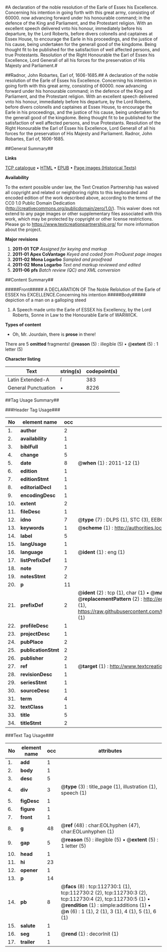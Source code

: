 #A declaration of the noble resolution of the Earle of Essex his Excellence. Concerning his intention in going forth with this great army, consisting of 60000. now advancing forward under his honourable command; in the defence of the King and Parliament, and the Protestant religion. With an excellent speech delivered vnto his honour, immediately before his departure, by the Lord Roberts, before divers colonells and captaines at Essex House, to encourage the Earle in his proceedings, and the justice of his cause, being undertaken for the generall good of the kingdome. Being thought fit to be published for the satisfaction of well affected persons, and true Protestants. Resolution of the Right Honourable the Earl of Essex his Excellence, Lord Generall of all his forces for the preservation of His Majesty and Parliament.#

##Radnor, John Robartes, Earl of, 1606-1685.##
A declaration of the noble resolution of the Earle of Essex his Excellence. Concerning his intention in going forth with this great army, consisting of 60000. now advancing forward under his honourable command; in the defence of the King and Parliament, and the Protestant religion. With an excellent speech delivered vnto his honour, immediately before his departure, by the Lord Roberts, before divers colonells and captaines at Essex House, to encourage the Earle in his proceedings, and the justice of his cause, being undertaken for the generall good of the kingdome. Being thought fit to be published for the satisfaction of well affected persons, and true Protestants.
Resolution of the Right Honourable the Earl of Essex his Excellence, Lord Generall of all his forces for the preservation of His Majesty and Parliament.
Radnor, John Robartes, Earl of, 1606-1685.

##General Summary##

**Links**

[TCP catalogue](http://www.ota.ox.ac.uk/tcp/)  • 
[HTML](http://tei.it.ox.ac.uk/tcp/Texts-HTML/free/A82/A82198.html)  • 
[EPUB](http://tei.it.ox.ac.uk/tcp/Texts-EPUB/free/A82/A82198.epub) • 
[Page images (Historical Texts)](https://historicaltexts.jisc.ac.uk/eebo-99860606e)

**Availability**

To the extent possible under law, the Text Creation Partnership has waived all copyright and related or neighboring rights to this keyboarded and encoded edition of the work described above, according to the terms of the CC0 1.0 Public Domain Dedication (http://creativecommons.org/publicdomain/zero/1.0/). This waiver does not extend to any page images or other supplementary files associated with this work, which may be protected by copyright or other license restrictions. Please go to https://www.textcreationpartnership.org/ for more information about the project.

**Major revisions**

1. __2011-01__ __TCP__ *Assigned for keying and markup*
1. __2011-01__ __Apex CoVantage__ *Keyed and coded from ProQuest page images*
1. __2011-02__ __Mona Logarbo__ *Sampled and proofread*
1. __2011-02__ __Mona Logarbo__ *Text and markup reviewed and edited*
1. __2011-06__ __pfs__ *Batch review (QC) and XML conversion*

##Content Summary##

#####Front#####
A DECLARATION OF The Noble Reſolution of the Earle of ESSEX his EXCELLENCE.Concerning his intention 
#####Body#####
depiction of a man on a galloping steed
1. A Speech made unto the Earle of ESSEX his Excellency, by the Lord Roberts, Sonne in Law to the Honourable Earle of WARWICK.

**Types of content**

  * Oh, Mr. Jourdain, there is **prose** in there!

There are 5 **omitted** fragments! 
 @__reason__ (5) : illegible (5)  •  @__extent__ (5) : 1 letter (5)

**Character listing**


|Text|string(s)|codepoint(s)|
|---|---|---|
|Latin Extended-A|ſ|383|
|General Punctuation|•|8226|

##Tag Usage Summary##

###Header Tag Usage###

|No|element name|occ|attributes|
|---|---|---|---|
|1.|__author__|2||
|2.|__availability__|1||
|3.|__biblFull__|1||
|4.|__change__|5||
|5.|__date__|8| @__when__ (1) : 2011-12 (1)|
|6.|__edition__|1||
|7.|__editionStmt__|1||
|8.|__editorialDecl__|1||
|9.|__encodingDesc__|1||
|10.|__extent__|2||
|11.|__fileDesc__|1||
|12.|__idno__|7| @__type__ (7) : DLPS (1), STC (3), EEBO-CITATION (1), PROQUEST (1), VID (1)|
|13.|__keywords__|1| @__scheme__ (1) : http://authorities.loc.gov/ (1)|
|14.|__label__|5||
|15.|__langUsage__|1||
|16.|__language__|1| @__ident__ (1) : eng (1)|
|17.|__listPrefixDef__|1||
|18.|__note__|7||
|19.|__notesStmt__|2||
|20.|__p__|11||
|21.|__prefixDef__|2| @__ident__ (2) : tcp (1), char (1)  •  @__matchPattern__ (2) : ([0-9\-]+):([0-9IVX]+) (1), (.+) (1)  •  @__replacementPattern__ (2) : http://eebo.chadwyck.com/downloadtiff?vid=$1&page=$2 (1), https://raw.githubusercontent.com/textcreationpartnership/Texts/master/tcpchars.xml#$1 (1)|
|22.|__profileDesc__|1||
|23.|__projectDesc__|1||
|24.|__pubPlace__|2||
|25.|__publicationStmt__|2||
|26.|__publisher__|2||
|27.|__ref__|1| @__target__ (1) : http://www.textcreationpartnership.org/docs/. (1)|
|28.|__revisionDesc__|1||
|29.|__seriesStmt__|1||
|30.|__sourceDesc__|1||
|31.|__term__|4||
|32.|__textClass__|1||
|33.|__title__|5||
|34.|__titleStmt__|2||


###Text Tag Usage###

|No|element name|occ|attributes|
|---|---|---|---|
|1.|__add__|1||
|2.|__body__|1||
|3.|__desc__|5||
|4.|__div__|3| @__type__ (3) : title_page (1), illustration (1), speech (1)|
|5.|__figDesc__|1||
|6.|__figure__|1||
|7.|__front__|1||
|8.|__g__|48| @__ref__ (48) : char:EOLhyphen (47), char:EOLunhyphen (1)|
|9.|__gap__|5| @__reason__ (5) : illegible (5)  •  @__extent__ (5) : 1 letter (5)|
|10.|__head__|1||
|11.|__hi__|23||
|12.|__opener__|1||
|13.|__p__|14||
|14.|__pb__|8| @__facs__ (8) : tcp:112730:1 (1), tcp:112730:2 (2), tcp:112730:3 (2), tcp:112730:4 (2), tcp:112730:5 (1)  •  @__rendition__ (1) : simple:additions (1)  •  @__n__ (6) : 1 (1), 2 (1), 3 (1), 4 (1), 5 (1), 6 (1)|
|15.|__salute__|1||
|16.|__seg__|1| @__rend__ (1) : decorInit (1)|
|17.|__trailer__|1||
